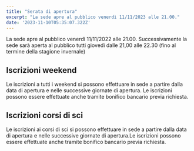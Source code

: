 ```yaml
---
title: "Serata di apertura"
excerpt: "La sede apre al pubblico venerdì 11/11/2023 alle 21.00."
date: '2023-11-10T05:35:07.322Z'
---
```


La sede apre al pubblico venerdì 11/11/2022 alle 21.00.
Successivamente la sede sarà aperta al pubblico tutti giovedì dalle 21,00 alle 22.30 (fino al termine della stagione invernale)

## Iscrizioni weekend

Le iscrizioni a tutti i weekend si possono effettuare in sede a partire dalla data di apertura e nelle successive giornate di apertura. Le iscrizioni possono essere effettuate anche tramite bonifico bancario previa richiesta.

## Iscrizioni corsi di sci

Le iscrizioni ai corsi di sci si possono effettuare in sede a partire dalla data di apertura e nelle successive giornate di apertura.Le iscrizioni possono essere effettuate anche tramite bonifico bancario previa richiesta.